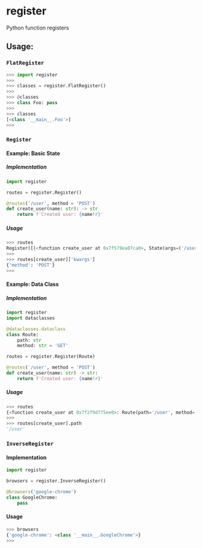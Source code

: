 # register
Python function registers

## Usage:

### `FlatRegister`
```python
>>> import register
>>>
>>> classes = register.FlatRegister()
>>>
>>> @classes
>>> class Foo: pass
>>>
>>> classes
[<class '__main__.Foo'>]
>>>
```

### `Register`

#### Example: Basic State

##### Implementation
```python
import register

routes = register.Register()

@routes('/user', method = 'POST')
def create_user(name: str): -> str
    return f'Created user: {name!r}'
```

##### Usage
```python
>>> routes
Register([(<function create_user at 0x7f579ea07ca0>, State(args=('/user',), kwargs={'method': 'POST'}))])
>>>
>>> routes[create_user]['kwargs']
{'method': 'POST'}
>>>
```

#### Example: Data Class

##### Implementation
```python
import register
import dataclasses

@dataclasses.dataclass
class Route:
    path: str
    method: str = 'GET'

routes = register.Register(Route)

@routes('/user', method = 'POST')
def create_user(name: str) -> str:
    return f'Created user: {name!r}'
```

##### Usage
```python
>>> routes
{<function create_user at 0x7f2f9d775ee0>: Route(path='/user', method='POST')}
>>>
>>> routes[create_user].path
'/user'
```

### `InverseRegister`

#### Implementation
```python
import register

browsers = register.InverseRegister()

@browsers('google-chrome')
class GoogleChrome:
    pass
```

#### Usage
```python
>>> browsers
{'google-chrome': <class '__main__.GoogleChrome'>}
>>>
```
